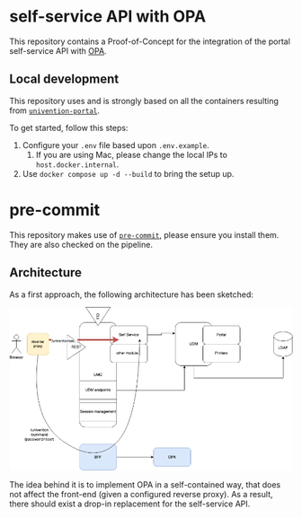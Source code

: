 # self-service API with OPA

This repository contains a Proof-of-Concept for the integration of the portal
self-service API with [OPA](https://www.openpolicyagent.org/).

## Local development

This repository uses and is strongly based on all the containers resulting
from [`univention-portal`](https://git.knut.univention.de/univention/components/univention-portal).

To get started, follow this steps:
1. Configure your `.env` file based upon `.env.example`.
    1. If you are using Mac, please change the local IPs to `host.docker.internal`.
2. Use `docker compose up -d --build` to bring the setup up.

# pre-commit

This repository makes use of [`pre-commit`](https://pre-commit.com/), please ensure you install them.
They are also checked on the pipeline.

## Architecture

As a first approach, the following architecture has been sketched:

![architecture](docs/concept/images/architecture.png)

The idea behind it is to implement OPA in a self-contained way, that does not
affect the front-end (given a configured reverse proxy). As a result, there
should exist a drop-in replacement for the self-service API.
